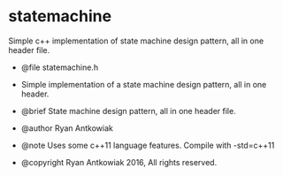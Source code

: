 # statemachine
Simple c++ implementation of state machine design pattern, all in one header file.

* @file statemachine.h
* Simple implementation of a state machine design pattern, all in one header.

* @brief State machine design pattern, all in one header file.

* @author Ryan Antkowiak 

* @note Uses some c++11 language features. Compile with -std=c++11

* @copyright Ryan Antkowiak 2016, All rights reserved.


